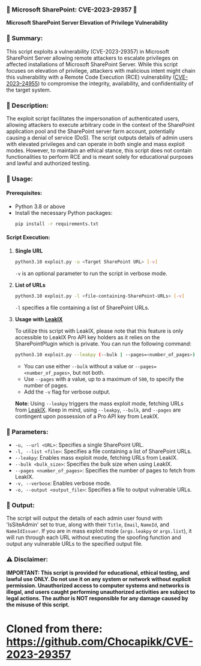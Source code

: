 ### 🛑 Microsoft SharePoint: CVE-2023-29357 🛑
**Microsoft SharePoint Server Elevation of Privilege Vulnerability**

### 📌 Summary:
This script exploits a vulnerability (CVE-2023-29357) in Microsoft SharePoint Server allowing remote attackers to escalate privileges on affected installations of Microsoft SharePoint Server. While this script focuses on elevation of privilege, attackers with malicious intent might chain this vulnerability with a Remote Code Execution (RCE) vulnerability ([CVE-2023–24955](https://cve.mitre.org/cgi-bin/cvename.cgi?name=CVE-2023-24955)) to compromise the integrity, availability, and confidentiality of the target system.

### 📖 Description:
The exploit script facilitates the impersonation of authenticated users, allowing attackers to execute arbitrary code in the context of the SharePoint application pool and the SharePoint server farm account, potentially causing a denial of service (DoS). The script outputs details of admin users with elevated privileges and can operate in both single and mass exploit modes. However, to maintain an ethical stance, this script does not contain functionalities to perform RCE and is meant solely for educational purposes and lawful and authorized testing.

### 🚀 Usage:

#### Prerequisites:
- Python 3.8 or above
- Install the necessary Python packages:
  ```sh
  pip install -r requirements.txt
  ```

#### Script Execution:

1. **Single URL**
   ```sh
   python3.10 exploit.py -u <Target SharePoint URL> [-v]
   ```
   `-v` is an optional parameter to run the script in verbose mode.

2. **List of URLs**
   
   ```sh
   python3.10 exploit.py -l <file-containing-SharePoint-URLs> [-v]
   ```
   
   `-l` specifies a file containing a list of SharePoint URLs.

3. **Usage with [LeakIX](https://leakix.net)**

   To utilize this script with LeakIX, please note that this feature is only accessible to LeakIX Pro API key holders as it relies on the SharePointPlugin which is private. You can run the following command:

    ```sh
    python3.10 exploit.py --leakpy (--bulk | --pages=<number_of_pages>) [-v]
    ```
   
   - You can use either `--bulk` without a value or `--pages=<number_of_pages>`, but not both. 
   - Use `--pages` with a value, up to a maximum of `500`, to specify the number of pages. 
   - Add the `-v` flag for verbose output.
   
   **Note**: Using `--leakpy` triggers the mass exploit mode, fetching URLs from [LeakIX](https://leakix.net/). Keep in mind, using `--leakpy`, `--bulk`, and `--pages` are contingent upon possession of a Pro API key from LeakIX.

### 📎 Parameters:

- `-u, --url <URL>`: Specifies a single SharePoint URL.
- `-l, --list <file>`: Specifies a file containing a list of SharePoint URLs.
- `--leakpy`: Enables mass exploit mode, fetching URLs from LeakIX.
- `--bulk <bulk_size>`: Specifies the bulk size when using LeakIX.
- `--pages <number_of_pages>`: Specifies the number of pages to fetch from LeakIX.
- `-v, --verbose`: Enables verbose mode.
- `-o, --output <output_file>`: Specifies a file to output vulnerable URLs.

### 📄 Output:
The script will output the details of each admin user found with 'IsSiteAdmin' set to true, along with their `Title`, `Email`, `NameId`, and `NameIdIssuer`. If you are in mass exploit mode (`args.leakpy` or `args.list`), it will run through each URL without executing the spoofing function and output any vulnerable URLs to the specified output file.

### ⚠️ Disclaimer:
**IMPORTANT: This script is provided for educational, ethical testing, and lawful use ONLY. Do not use it on any system or network without explicit permission. Unauthorized access to computer systems and networks is illegal, and users caught performing unauthorized activities are subject to legal actions. The author is NOT responsible for any damage caused by the misuse of this script.**

# Cloned from there: https://github.com/Chocapikk/CVE-2023-29357
